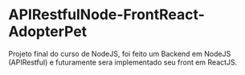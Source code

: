 # APIRestfulNode-FrontReact-AdopterPet
Projeto final do curso de NodeJS, foi feito um Backend em NodeJS (APIRestful) e futuramente sera implementado seu front em ReactJS.

